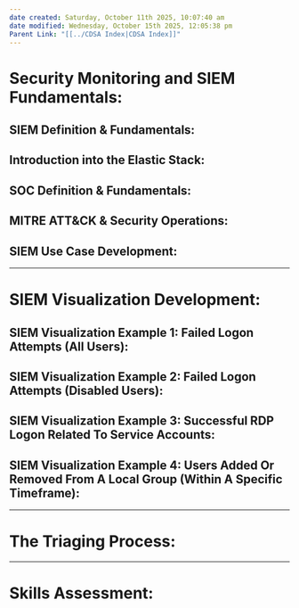 ```yaml
---
date created: Saturday, October 11th 2025, 10:07:40 am
date modified: Wednesday, October 15th 2025, 12:05:38 pm
Parent Link: "[[../CDSA Index|CDSA Index]]"
---
```


# Security Monitoring and SIEM Fundamentals:

## SIEM Definition & Fundamentals:

## Introduction into the Elastic Stack:

## SOC Definition & Fundamentals:

## MITRE ATT&CK & Security Operations:

## SIEM Use Case Development:

***

# SIEM Visualization Development:

## SIEM Visualization Example 1: Failed Logon Attempts (All Users):

## SIEM Visualization Example 2: Failed Logon Attempts (Disabled Users):

## SIEM Visualization Example 3: Successful RDP Logon Related To Service Accounts:

## SIEM Visualization Example 4: Users Added Or Removed From A Local Group (Within A Specific Timeframe):

***

# The Triaging Process:

***

# Skills Assessment:

